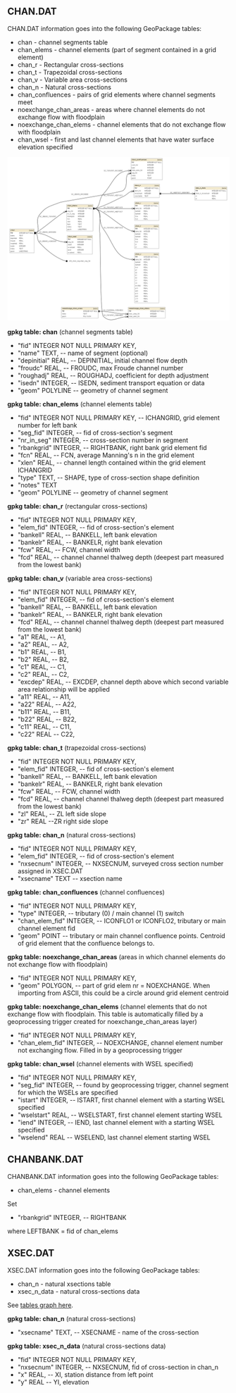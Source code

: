 
<a name="chan"></a>
## CHAN.DAT 

CHAN.DAT information goes into the following GeoPackage tables:

* chan - channel segments table
* chan_elems - channel elements (part of segment contained in a grid element)
* chan_r - Rectangular cross-sections
* chan_t - Trapezoidal cross-sections
* chan_v - Variable area cross-sections
* chan_n - Natural cross-sections
* chan_confluences - pairs of grid elements where channel segments meet
* noexchange_chan_areas - areas where channel elements do not exchange flow with floodplain
* noexchange_chan_elems - channel elements that do not exchange flow with floodplain
* chan_wsel - first and last channel elements that have water surface elevation specified

![CHAN tables graph](db_schema_graphs/chan.png)

**gpkg table: chan** (channel segments table)

* "fid" INTEGER NOT NULL PRIMARY KEY,
* "name" TEXT, -- name of segment (optional)
* "depinitial" REAL, -- DEPINITIAL, initial channel flow depth
* "froudc" REAL, -- FROUDC, max Froude channel number
* "roughadj" REAL, -- ROUGHADJ, coefficient for depth adjustment
* "isedn" INTEGER, -- ISEDN, sediment transport equation or data
* "geom" POLYLINE -- geometry of channel segment

**gpkg table: chan_elems** (channel elements table)

* "fid" INTEGER NOT NULL PRIMARY KEY, -- ICHANGRID, grid element number for left bank
* "seg_fid" INTEGER, -- fid of cross-section's segment
* "nr_in_seg" INTEGER, -- cross-section number in segment
* "rbankgrid" INTEGER, -- RIGHTBANK, right bank grid element fid
* "fcn" REAL, -- FCN, average Manning's n in the grid element
* "xlen" REAL, -- channel length contained within the grid element ICHANGRID
* "type" TEXT, -- SHAPE, type of cross-section shape definition
* "notes" TEXT
* "geom" POLYLINE -- geometry of channel segment

**gpkg table: chan_r** (rectangular cross-sections)

* "fid" INTEGER NOT NULL PRIMARY KEY,
* "elem_fid" INTEGER, -- fid of cross-section's element
* "bankell" REAL, -- BANKELL, left bank elevation
* "bankelr" REAL, -- BANKELR, right bank elevation
* "fcw" REAL, -- FCW, channel width
* "fcd" REAL, -- channel channel thalweg depth (deepest part measured from the lowest bank)

**gpkg table: chan_v** (variable area cross-sections)

* "fid" INTEGER NOT NULL PRIMARY KEY,
* "elem_fid" INTEGER, -- fid of cross-section's element
* "bankell" REAL, -- BANKELL, left bank elevation
* "bankelr" REAL, -- BANKELR, right bank elevation
* "fcd" REAL, -- channel channel thalweg depth (deepest part measured from the lowest bank)
* "a1" REAL, -- A1,
* "a2" REAL, -- A2,
* "b1" REAL, -- B1,
* "b2" REAL, -- B2,
* "c1" REAL, -- C1,
* "c2" REAL, -- C2,
* "excdep" REAL, -- EXCDEP, channel depth above which second variable area relationship will be applied
* "a11" REAL, -- A11,
* "a22" REAL, -- A22,
* "b11" REAL, -- B11,
* "b22" REAL, -- B22,
* "c11" REAL, -- C11,
* "c22" REAL -- C22,

**gpkg table: chan_t** (trapezoidal cross-sections)

* "fid" INTEGER NOT NULL PRIMARY KEY,
* "elem_fid" INTEGER, -- fid of cross-section's element
* "bankell" REAL, -- BANKELL, left bank elevation
* "bankelr" REAL, -- BANKELR, right bank elevation
* "fcw" REAL, -- FCW, channel width
* "fcd" REAL, -- channel channel thalweg depth (deepest part measured from the lowest bank)
* "zl" REAL, -- ZL left side slope
* "zr" REAL --ZR right side slope

<a name="chan_n"></a>
**gpkg table: chan_n** (natural cross-sections)

* "fid" INTEGER NOT NULL PRIMARY KEY,
* "elem_fid" INTEGER, -- fid of cross-section's element
* "nxsecnum" INTEGER, -- NXSECNUM, surveyed cross section number assigned in XSEC.DAT
* "xsecname" TEXT -- xsection name

**gpkg table: chan_confluences** (channel confluences)

* "fid" INTEGER NOT NULL PRIMARY KEY,
* "type" INTEGER, -- tributary (0) / main channel (1) switch
* "chan_elem_fid" INTEGER, -- ICONFLO1 or ICONFLO2, tributary or main channel element fid
* "geom" POINT -- tributary or main channel confluence points. Centroid of grid element that the confluence belongs to.

**gpkg table: noexchange_chan_areas** (areas in which channel elements do not exchange flow with floodplain)

* "fid" INTEGER NOT NULL PRIMARY KEY,
* "geom" POLYGON, -- part of grid elem nr = NOEXCHANGE. When importing from ASCII, this could be a circle around grid element centroid

**gpkg table: noexchange_chan_elems** (channel elements that do not exchange flow with floodplain. This table is automatically filled by a geoprocessing trigger created for noexchange_chan_areas layer)

* "fid" INTEGER NOT NULL PRIMARY KEY,
* "chan_elem_fid" INTEGER, -- NOEXCHANGE, channel element number not exchanging flow. Filled in by a geoprocessing trigger

**gpkg table: chan_wsel** (channel elements with WSEL specified)

* "fid" INTEGER NOT NULL PRIMARY KEY,
* "seg_fid" INTEGER, -- found by geoprocessing trigger, channel segment for which the WSELs are specified
* "istart" INTEGER, -- ISTART, first channel element with a starting WSEL specified
* "wselstart" REAL, -- WSELSTART, first channel element starting WSEL
* "iend" INTEGER, -- IEND, last channel element with a starting WSEL specified
* "wselend" REAL -- WSELEND, last channel element starting WSEL


<a name="chanbank"></a>
## CHANBANK.DAT 

CHANBANK.DAT information goes into the following GeoPackage tables:

* chan_elems - channel elements

Set 

* "rbankgrid" INTEGER, -- RIGHTBANK

where LEFTBANK = fid of chan_elems


<a name="xsec"></a>
## XSEC.DAT 

XSEC.DAT information goes into the following GeoPackage tables:

* chan_n - natural xsections table
* xsec_n_data - natural cross-sections data

See [tables graph here](#chandat).

**gpkg table: chan_n** (natural cross-sections)

* "xsecname" TEXT, -- XSECNAME - name of the cross-section

**gpkg table: xsec_n_data** (natural cross-sections data)

* "fid" INTEGER NOT NULL PRIMARY KEY,
* "nxsecnum" INTEGER, -- NXSECNUM, fid of cross-section in chan_n
* "x" REAL, -- XI, station distance from left point
* "y" REAL -- YI, elevation